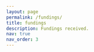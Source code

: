 ```yaml
---
layout: page
permalink: /fundings/
title: fundings
description: Fundings received.
nav: true
nav_order: 3
---
```

<!-- _pages/fundings.md -->



